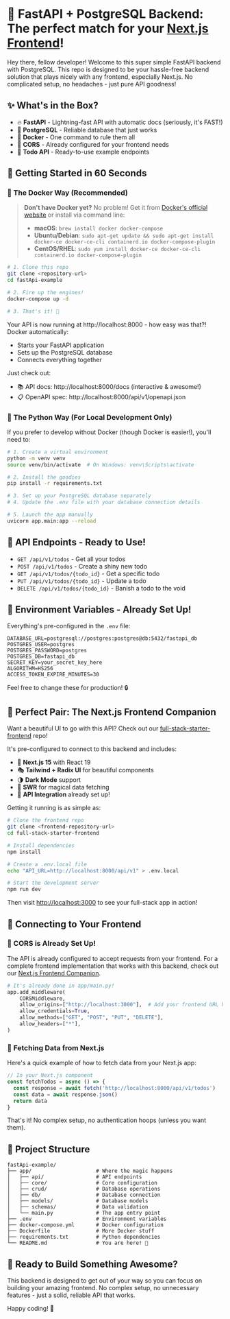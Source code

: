 # 🚀 FastAPI + PostgreSQL Backend: The perfect match for your [Next.js Frontend](https://github.com/Bradd3rs/full-stack-starter-frontend)!

Hey there, fellow developer! Welcome to this super simple FastAPI backend with PostgreSQL. This repo is designed to be your hassle-free backend solution that plays nicely with any frontend, especially Next.js. No complicated setup, no headaches - just pure API goodness!

## ✨ What's in the Box?

- 🔥 **FastAPI** - Lightning-fast API with automatic docs (seriously, it's FAST!)
- 🐘 **PostgreSQL** - Reliable database that just works
- 🐳 **Docker** - One command to rule them all
- 🔄 **CORS** - Already configured for your frontend needs
- 📝 **Todo API** - Ready-to-use example endpoints

## 🏁 Getting Started in 60 Seconds

### 🐳 The Docker Way (Recommended)

> **Don't have Docker yet?** No problem! Get it from [Docker's official website](https://www.docker.com/products/docker-desktop/) or install via command line:
>
> - **macOS**: `brew install docker docker-compose`
> - **Ubuntu/Debian**: `sudo apt-get update && sudo apt-get install docker-ce docker-ce-cli containerd.io docker-compose-plugin`
> - **CentOS/RHEL**: `sudo yum install docker-ce docker-ce-cli containerd.io docker-compose-plugin`

```bash
# 1. Clone this repo
git clone <repository-url>
cd fastApi-example

# 2. Fire up the engines!
docker-compose up -d

# 3. That's it! 🎉
```

Your API is now running at http://localhost:8000 - how easy was that?! Docker automatically:

- Starts your FastAPI application
- Sets up the PostgreSQL database
- Connects everything together

Just check out:

- 📚 API docs: http://localhost:8000/docs (interactive & awesome!)
- 📋 OpenAPI spec: http://localhost:8000/api/v1/openapi.json

### 🐍 The Python Way (For Local Development Only)

If you prefer to develop without Docker (though Docker is easier!), you'll need to:

```bash
# 1. Create a virtual environment
python -m venv venv
source venv/bin/activate  # On Windows: venv\Scripts\activate

# 2. Install the goodies
pip install -r requirements.txt

# 3. Set up your PostgreSQL database separately
# 4. Update the .env file with your database connection details

# 5. Launch the app manually
uvicorn app.main:app --reload
```

## 🔌 API Endpoints - Ready to Use!

- `GET /api/v1/todos` - Get all your todos
- `POST /api/v1/todos` - Create a shiny new todo
- `GET /api/v1/todos/{todo_id}` - Get a specific todo
- `PUT /api/v1/todos/{todo_id}` - Update a todo
- `DELETE /api/v1/todos/{todo_id}` - Banish a todo to the void

## 🔧 Environment Variables - Already Set Up!

Everything's pre-configured in the `.env` file:

```
DATABASE_URL=postgresql://postgres:postgres@db:5432/fastapi_db
POSTGRES_USER=postgres
POSTGRES_PASSWORD=postgres
POSTGRES_DB=fastapi_db
SECRET_KEY=your_secret_key_here
ALGORITHM=HS256
ACCESS_TOKEN_EXPIRE_MINUTES=30
```

Feel free to change these for production! 🔒

## 🤝 Perfect Pair: The Next.js Frontend Companion

Want a beautiful UI to go with this API? Check out our [full-stack-starter-frontend](https://github.com/Bradd3rs/full-stack-starter-frontend) repo!

It's pre-configured to connect to this backend and includes:

- 🚀 **Next.js 15** with React 19
- 🎭 **Tailwind + Radix UI** for beautiful components
- 🌗 **Dark Mode** support
- 🔄 **SWR** for magical data fetching
- 🔌 **API Integration** already set up!

Getting it running is as simple as:

```bash
# Clone the frontend repo
git clone <frontend-repository-url>
cd full-stack-starter-frontend

# Install dependencies
npm install

# Create a .env.local file
echo "API_URL=http://localhost:8000/api/v1" > .env.local

# Start the development server
npm run dev
```

Then visit [http://localhost:3000](http://localhost:3000) to see your full-stack app in action!

## 🔗 Connecting to Your Frontend

### 🌟 CORS is Already Set Up!

The API is already configured to accept requests from your frontend. For a complete frontend implementation that works with this backend, check out our [Next.js Frontend Companion](https://github.com/Bradd3rs/full-stack-starter-backend).

```python
# It's already done in app/main.py!
app.add_middleware(
    CORSMiddleware,
    allow_origins=["http://localhost:3000"],  # Add your frontend URL here
    allow_credentials=True,
    allow_methods=["GET", "POST", "PUT", "DELETE"],
    allow_headers=["*"],
)
```

### 🔄 Fetching Data from Next.js

Here's a quick example of how to fetch data from your Next.js app:

```typescript
// In your Next.js component
const fetchTodos = async () => {
  const response = await fetch('http://localhost:8000/api/v1/todos')
  const data = await response.json()
  return data
}
```

That's it! No complex setup, no authentication hoops (unless you want them).

## 📁 Project Structure

```
fastApi-example/
├── app/                     # Where the magic happens
│   ├── api/                 # API endpoints
│   ├── core/                # Core configuration
│   ├── crud/                # Database operations
│   ├── db/                  # Database connection
│   ├── models/              # Database models
│   ├── schemas/             # Data validation
│   └── main.py              # The app entry point
├── .env                     # Environment variables
├── docker-compose.yml       # Docker configuration
├── Dockerfile               # More Docker stuff
├── requirements.txt         # Python dependencies
└── README.md                # You are here! 👋
```

## 🚀 Ready to Build Something Awesome?

This backend is designed to get out of your way so you can focus on building your amazing frontend. No complex setup, no unnecessary features - just a solid, reliable API that works.

Happy coding! 🎉
